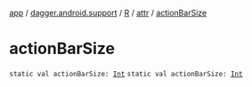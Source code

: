[app](../../../index.md) / [dagger.android.support](../../index.md) / [R](../index.md) / [attr](index.md) / [actionBarSize](./action-bar-size.md)

# actionBarSize

`static val actionBarSize: `[`Int`](https://kotlinlang.org/api/latest/jvm/stdlib/kotlin/-int/index.html)
`static val actionBarSize: `[`Int`](https://kotlinlang.org/api/latest/jvm/stdlib/kotlin/-int/index.html)